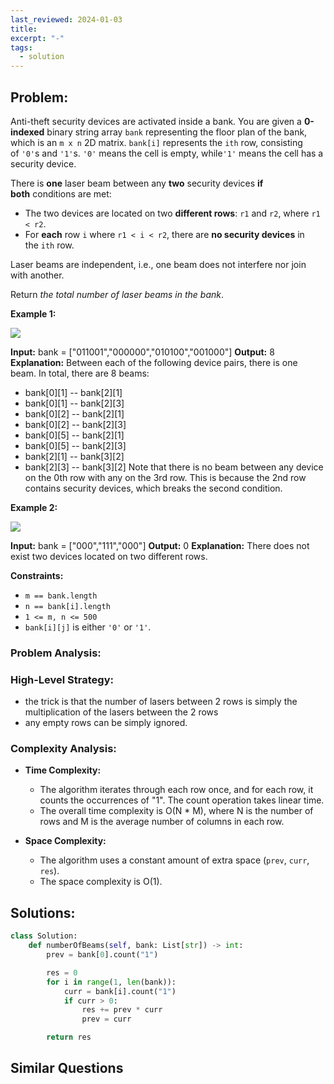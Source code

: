 ```yaml
---
last_reviewed: 2024-01-03
title: 
excerpt: "-"
tags:
  - solution
---
```

## Problem:
Anti-theft security devices are activated inside a bank. You are given a **0-indexed** binary string array `bank` representing the floor plan of the bank, which is an `m x n` 2D matrix. `bank[i]` represents the `ith` row, consisting of `'0'`s and `'1'`s. `'0'` means the cell is empty, while`'1'` means the cell has a security device.

There is **one** laser beam between any **two** security devices **if both** conditions are met:

- The two devices are located on two **different rows**: `r1` and `r2`, where `r1 < r2`.
- For **each** row `i` where `r1 < i < r2`, there are **no security devices** in the `ith` row.

Laser beams are independent, i.e., one beam does not interfere nor join with another.

Return _the total number of laser beams in the bank_.

**Example 1:**

![](https://assets.leetcode.com/uploads/2021/12/24/laser1.jpg)

**Input:** bank = ["011001","000000","010100","001000"]
**Output:** 8
**Explanation:** Between each of the following device pairs, there is one beam. In total, there are 8 beams:
 * bank[0][1] -- bank[2][1]
 * bank[0][1] -- bank[2][3]
 * bank[0][2] -- bank[2][1]
 * bank[0][2] -- bank[2][3]
 * bank[0][5] -- bank[2][1]
 * bank[0][5] -- bank[2][3]
 * bank[2][1] -- bank[3][2]
 * bank[2][3] -- bank[3][2]
Note that there is no beam between any device on the 0th row with any on the 3rd row.
This is because the 2nd row contains security devices, which breaks the second condition.

**Example 2:**

![](https://assets.leetcode.com/uploads/2021/12/24/laser2.jpg)

**Input:** bank = ["000","111","000"]
**Output:** 0
**Explanation:** There does not exist two devices located on two different rows.

**Constraints:**

- `m == bank.length`
- `n == bank[i].length`
- `1 <= m, n <= 500`
- `bank[i][j]` is either `'0'` or `'1'`.

### Problem Analysis:

### High-Level Strategy:

- the trick is that the number of lasers between 2 rows is simply the multiplication of the lasers between the 2 rows
- any empty rows can be simply ignored.

### Complexity Analysis:

- **Time Complexity:**
    
    - The algorithm iterates through each row once, and for each row, it counts the occurrences of "1". The count operation takes linear time.
    - The overall time complexity is O(N * M), where N is the number of rows and M is the average number of columns in each row.
- **Space Complexity:**
    
    - The algorithm uses a constant amount of extra space (`prev`, `curr`, `res`).
    - The space complexity is O(1).

## Solutions:

```python
class Solution:
    def numberOfBeams(self, bank: List[str]) -> int:
        prev = bank[0].count("1")

        res = 0
        for i in range(1, len(bank)):
            curr = bank[i].count("1")
            if curr > 0:
                res += prev * curr
                prev = curr

        return res
```

## Similar Questions